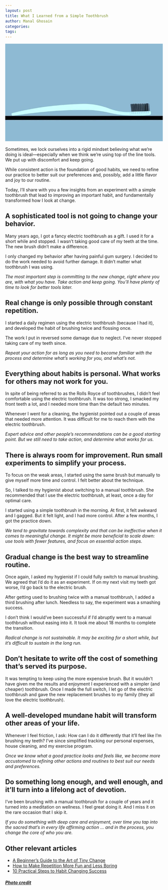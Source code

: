 ```yaml
---
layout: post
title: What I Learned from a Simple Toothbrush
author: Manal Ghosain
categories:
tags:
---
```


![Toothbrush](/images/toothbrush.jpg)

Sometimes, we lock ourselves into a rigid mindset believing what we’re doing is ideal—especially when we think we’re using top of the line tools. We put up with discomfort and keep going.

While consistent action is the foundation of good habits, we need to refine our practice to better suit our preferences and, possibly, add a little flavor and joy to our routine.

Today, I’ll share with you a few insights from an experiment with a simple toothbrush that lead to improving an important habit, and fundamentally transformed how I look at change. 

## A sophisticated tool is not going to change your behavior.

Many years ago, I got a fancy electric toothbrush as a gift. I used it for a short while and stopped. I wasn’t taking good care of my teeth at the time. The new brush didn’t make a difference.

I only changed my behavior after having painful gum surgery. I decided to do the work needed to avoid further damage. It didn’t matter what toothbrush I was using.

*The most important step is committing to the new change, right where you are, with what you have. Take action and keep going. You’ll have plenty of time to look for better tools later.*

## Real change is only possible through constant repetition.

I started a daily regimen using the electric toothbrush (because I had it), and developed the habit of brushing twice and flossing once.

The work I put in reversed some damage due to neglect. I’ve never stopped taking care of my teeth since.

*Repeat your action for as long as you need to become familiar with the process and determine what’s working for you, and what’s not.*

## Everything about habits is personal. What works for others may not work for you.

In spite of being referred to as the Rolls Royce of toothbrushes, I didn’t feel comfortable using the electric toothbrush. It was too strong, I smacked my front teeth a lot, and I needed more time than the default two minutes. 

Whenever I went for a cleaning, the hygienist pointed out a couple of areas that needed more attention. It was difficult for me to reach them with the electric toothbrush.

*Expert advice and other people’s recommendations can be a good starting point. But we still need to take action, and determine what works for us.*

## There is always room for improvement. Run small experiments to simplify your process.

To focus on the weak areas, I started using the same brush but manually to give myself more time and control. I felt better about the technique.

So, I talked to my hygienist about switching to a manual toothbrush. She recommended that I use the electric toothbrush, at least, once a day for optimal care. 

I started using a simple toothbrush in the morning. At first, it felt awkward and I gagged. But it felt light, and I had more control. After a few months, I got the practice down.

*We tend to gravitate towards complexity and that can be ineffective when it comes to meaningful change. It might be more beneficial to scale down: use tools with fewer features, and focus on essential action steps.*

## Gradual change is the best way to streamline routine.

Once again, I asked my hygienist if I could fully switch to manual brushing. We agreed that I’d do it as an experiment. If on my next visit my teeth got worse, I’d go back to the electric brush.

After getting used to brushing twice with a manual toothbrush, I added a third brushing after lunch. Needless to say, the experiment was a smashing success.

I don’t think I would’ve been successful if I’d abruptly went to a manual toothbrush without easing into it. It took me about 18 months to complete the transition.

*Radical change is not sustainable. It may be exciting for a short while, but it’s difficult to sustain in the long run.*

## Don’t hesitate to write off the cost of something that’s served its purpose.

It was tempting to keep using the more expensive brush. But it wouldn’t have given me the results and enjoyment I experienced with a simpler (and cheaper) toothbrush. Once I made the full switch, I let go of the electric toothbrush and gave the new replacement brushes to my family (they all love the electric toothbrush).

## A well-developed mundane habit will transform other areas of your life. 

Whenever I feel friction, I ask: How can I do it differently that it’ll feel like I’m brushing my teeth? I’ve since simplified tracking our personal expenses, house cleaning, and my exercise program.

*Once we know what a good practice looks and feels like, we become more accustomed to refining other actions and routines to best suit our needs and preferences.*

## Do something long enough, and well enough, and it’ll turn into a lifelong act of devotion. 

I’ve been brushing with a manual toothbrush for a couple of years and it turned into a meditation on wellness. I feel great doing it. And I miss it on the rare occasion that I skip it.

*If you do something with deep care and enjoyment, over time you tap into the sacred that’s in every life affirming action … and in the process, you change the core of who you are.*

## Other relevant articles

- [A Beginner’s Guide to the Art of Tiny Change](/tiny-change/)
- [How to Make Repetition More Fun and Less Boring](/make-repetition-more-fun/)
- [10 Practical Steps to Habit Changing Success](/10-practical-steps-to-habit-changing-success/)


##### [Photo credit](https://pixabay.com/photos/toothbrush-white-clean-brush-2127585/)